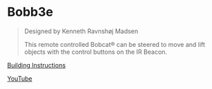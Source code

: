 # Bobb3e

> Designed by Kenneth Ravnshøj Madsen
>
> This remote controlled Bobcat® can be steered to move and lift objects with the control buttons on the IR Beacon.

[Building Instructions](https://www.lego.com/cdn/cs/set/assets/blt1e45d9c2a9800e3c/BOBB3E.pdf)

[YouTube](https://www.youtube.com/watch?v=i3jsJiVKYsg)

